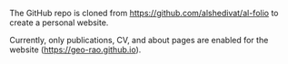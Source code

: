 The GitHub repo is cloned from https://github.com/alshedivat/al-folio to create a personal website.

Currently, only publications, CV, and about pages are enabled for the website (https://geo-rao.github.io).
